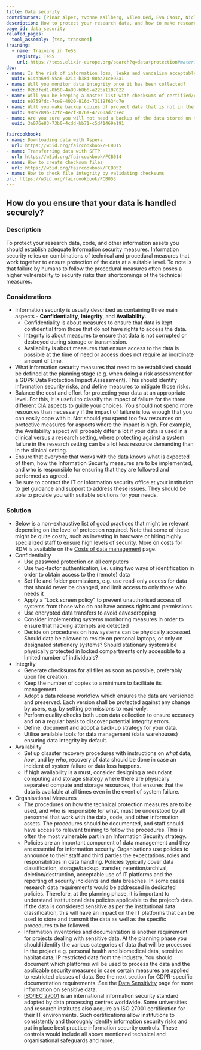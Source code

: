 ```yaml
---
title: Data security
contributors: [Pinar Alper, Yvonne Kallberg, Vilem Ded, Eva Csosz, Niclas Jareborg]
description: How to protect your research data, and how to make research data compliant to GDPR.
page_id: data_security
related_pages: 
  tool_assembly: [tsd, transmed]
training:
  - name: Training in TeSS
    registry: TeSS
    url: https://tess.elixir-europe.org/search?q=data+protection#materials
dsw:
- name: Is the risk of information loss, leaks and vandalism acceptably low?
  uuid: 614ab69d-55a6-4214-b384-00ba21ce92a1
- name: Will you monitor data integrity once it has been collected?
  uuid: 02b3fed1-0b50-4a80-b8b6-a225a1107022
- name: Will you be keeping a master list with checksums of certified/correct/canonical/verified data?
  uuid: e0759fdc-7ce9-4020-816d-73119f634c7e
- name: Will you make backup copies of project data that is not in the work space?
  uuid: 98d9789b-32fc-4e2f-876a-47760ad7c7ec  
- name: Are you sure you will not need a backup of the data stored on the scratch file systems (any scratch you use)?
  uuid: 3a076e83-73b0-4cdd-bb71-c5d41469a191

faircookbook:
- name: Downloading data with Aspera
  url: https://w3id.org/faircookbook/FCB015
- name: Transferring data with SFTP
  url: https://w3id.org/faircookbook/FCB014
- name: How to create checksum files
  url: https://w3id.org/faircookbook/FCB052
- name: How to check file integrity by validating checksums
url: https://w3id.org/faircookbook/FCB053
---
```


## How do you ensure that your data is handled securely?

### Description

To protect your research data, code, and other information assets you should establish adequate Information security measures. Information security relies on combinations of technical and procedural measures that work together to ensure protection of the data at a suitable level. To note is that failure by humans to follow the procedural measures often poses a higher vulnerability to security risks than shortcomings of the technical measures. 

### Considerations

* Information security is usually described as containing three main aspects - **Confidentiality**, **Integrity**, and **Availability**.
  * Confidentiality is about measures to ensure that data is kept confidential from those that do not have rights to access the data.
  * Integrity is about measures to ensure that data is not corrupted or destroyed during storage or transmission.
  * Availability is about measures that ensure access to the data is possible at the time of need or access does not require an inordinate amount of time.
* What information security measures that need to be established should be defined at the planning stage (e.g. when doing a risk assessment for a GDPR Data Protection Impact Assessment). This should identify information security risks, and define measures to mitigate those risks. 
* Balance the cost and effort for protecting your data at an appropriate level. For this, it is useful to classify the impact of failure for the three different CIA aspects to guide your choices. You should not spend more resources than necessary if the impact of failure is low enough that you can easily cope with it. Nor should you spend too few resources on protective measures for aspects where the impact is high. For example, the Availability aspect will probably differ a lot if your data is used in a clinical versus a research setting, where protecting against a system failure in the research setting can be a lot less resource demanding than in the clinical setting.
* Ensure that everyone that works with the data knows what is expected of them, how the Information Security measures are to be implemented, and who is responsible for ensuring that they are followed and performed as agreed.
* Be sure to contact the IT or Information security office at your institution to get guidance and support to address these issues. They should be able to provide you with suitable solutions for your needs.

### Solution

* Below is a non-exhaustive list of good practices that might be relevant depending on the level of protection required. Note that some of these might be quite costly, such as investing in hardware or hiring highly specialized staff to ensure high levels of security. More on costs for RDM is available on the [Costs of data management](/costs_data_management) page.
* Confidentiality
  * Use password protection on all computers
  * Use two-factor authentication, i.e. using two ways of identification in order to obtain access to the (remote) data
  * Set file and folder permissions, e.g. use read-only access for data that should never be changed, and limit access to only those who needs it
  * Apply a “Lock screen policy” to prevent unauthorised access of systems from those who do not have access rights and permissions.
  * Use encrypted data transfers to avoid eavesdropping
  * Consider implementing systems monitoring measures in order to ensure that hacking attempts are detected
  * Decide on procedures on how systems can be physically accessed. Should data be allowed to reside on personal laptops, or only on designated stationery systems? Should stationary systems be physically protected in locked compartments only accessible to a limited number of individuals?
* Integrity
  * Generate checksums for all files as soon as possible, preferably upon file creation.
  * Keep the number of copies to a minimum to facilitate its management.
  * Adopt a data release workflow which ensures the data are versioned and preserved. Each version shall be protected against any change by users, e.g. by setting permissions to read-only.    
  * Perform quality checks both upon data collection to ensure accuracy and on a regular basis to discover potential integrity errors.
  * Define, document and adopt a back-up strategy for your data.
  * Utilise available tools for data management (data warehouses) ensuring data integrity by default.
* Availability
  * Set up disaster recovery procedures with instructions on *what* data, *how*, and by *who*, recovery of data should be done in case an incident of system failure or data loss happens.
  * If high availability is a must, consider designing a redundant computing and storage strategy where there are physically separated compute and storage resources, that ensures that the data is available at all times even in the event of system failure.
* Organisational Measures
  * The procedures on how the technical protection measures are to be used, and who is responsible for what, must be understood by all personnel that work with the data, code, and other information assets. The procedures should be documented, and staff should have access to relevant training to follow the procedures. This is often the most vulnerable part in an Information Security strategy.
  * Policies are an important component of data management and they are essential for information security. Organisations use policies to announce to their staff and third parties the expectations, roles and responsibilities in data handling. Policies typically cover data classification, storage/backup, transfer, retention/archival, deletion/destruction, acceptable use of IT platforms and the reporting of security incidents and data breaches. In some cases research data requirements would be addressed in dedicated policies. Therefore, at the planning phase, it is important to understand institutional data policies applicable to the project’s data. If the data is considered sensitive as per the institutional data classification, this will have an impact on the IT platforms that can be used to store and transmit the data as well as the specific procedures to be followed.
  * Information inventories and documentation is another requirement for projects dealing with sensitive data. At the planning phase you should identify the various categories of data that will be processed in the project e.g. personal health and biomedical data, sensitive habitat data, IP restricted data from the industry. You should document which platforms will be used to process the data and the applicable security measures in case certain measures are applied to restricted classes of data. See the next section for GDPR-specific documentation requirements. See the [Data Sensitivity](/sensitive_data) page for more information on sensitive data.
  * [ISO/IEC 27001](https://en.wikipedia.org/wiki/ISO/IEC_27001) is an international information security standard adopted by data processing centres worldwide. Some universities and research institutes also acquire an ISO 27001 certification for their IT environments. Such certifications allow institutions to consistently and thoroughly identify information security risks and put in place best practice information security controls. These controls would include all above mentioned technical and organisational safeguards and more.
